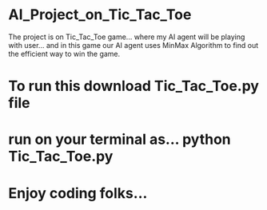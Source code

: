 # AI_Project_on_Tic_Tac_Toe

The project is on Tic_Tac_Toe game...
where my AI agent will be playing with user...
and in this game our AI agent uses MinMax Algorithm to find out the efficient way to win the game.

# To run this download Tic_Tac_Toe.py file

# run on your terminal as...  python Tic_Tac_Toe.py

# Enjoy coding folks...
